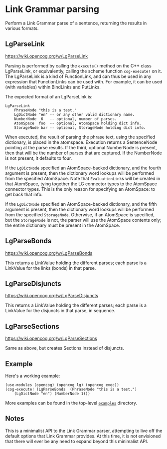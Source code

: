 
Link Grammar parsing
====================

Perform a Link Grammar parse of a sentence, returning the results in various
formats.

LgParseLink
-----------
https://wiki.opencog.org/w/LgParseLink

Parsing is performed by calling the `execute()` method on the C++ class
LgParseLink, or equivalently, calling the scheme function `cog-execute!`
on it.  The LgParseLink is a kind of FunctionLink, and can thus be used
in any expression that FunctionLinks can be used with. For example, it
can be used (with variables) within BindLinks and PutLinks.

The expected format of an LgParseLink is:

    LgParseLink
        PhraseNode "this is a test."
        LgDictNode "en" -- or any other valid dictionary name.
        NumberNode  6   -- optional, number of parses.
        AtomSpace  foo  -- optional, AtomSpace holding dict info.
        StorageNode bar -- optional, StorageNode holding dict info.

When executed, the result of parsing the phrase text, using the
specified dictionary, is placed in the atomspace.  Execution
returns a SentenceNode pointing at the parse results.  If the third,
optional NumberNode is present, then that will be the number of
parses that are captured. If the NumberNode is not present, it
defaults to four.

If the `LgDictNode` specified an AtomSpace-backed dictionary, and
the fourth argument is present, then the dictionary word lookups
will be performed from the specified AtomSpace.  Note that
`EvaluationLink`s will be created in that AtomSpace, tying together
the LG connector types to the AtomSpace connector types. This is
the only reason for specifying an AtomSpace: to get back that info.

If the `LgDictNode` specified an AtomSpace-backed dictionary, and
the fifth argument is present, then the dictionary word lookups
will be performed from the specified `StorageNode`. Otherwise, if
an AtomSpace is specified, but the `StorageNode` is not, the parser
will use the AtomSpace contents only; the entire dictionary must
be present in the AtomSpace.

LgParseBonds
------------
https://wiki.opencog.org/w/LgParseBonds

This returns a LinkValue holding the different parses; each parse is a
LinkValue for the links (bonds) in that parse.

LgParseDisjuncts
----------------
https://wiki.opencog.org/w/LgParseDisjuncts

This returns a LinkValue holding the different parses; each parse is a
LinkValue for the disjuncts in that parse, in sequence.

LgParseSections
---------------
https://wiki.opencog.org/w/LgParseSections

Same as above, but creates Sections instead of disjuncts.

Example
-------
Here's a working example:
```
(use-modules (opencog) (opencog lg) (opencog exec))
(cog-execute! (LgParseBonds  (PhraseNode "this is a test.")
    (LgDictNode "en") (NumberNode 1)))
```

More examples can be found in the top-level
[`examples`](../../../examples) directory.

Notes
-----
This is a minimalist API to the Link Grammar parser, attempting to
live off the default options that Link Grammar provides.  At this time,
it is not envisioned that there will ever be any need to expand beyond
this minimalist API.
